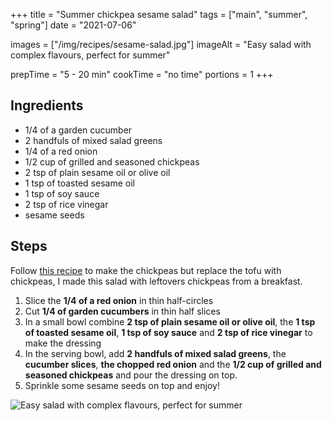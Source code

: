 +++
title = "Summer chickpea sesame salad"
tags = ["main", "summer", "spring"]
date = "2021-07-06"

images = ["/img/recipes/sesame-salad.jpg"]
imageAlt = "Easy salad with complex flavours, perfect for summer"

prepTime = "5 - 20 min"
cookTime = "no time"
portions = 1
+++

<div class="recipe-content">
<div class="ingredients">

## Ingredients

- 1/4 of a garden cucumber
- 2 handfuls of mixed salad greens
- 1/4 of a red onion
- 1/2 cup of grilled and seasoned chickpeas
- 2 tsp of plain sesame oil or olive oil
- 1 tsp of toasted sesame oil
- 1 tsp of soy sauce
- 2 tsp of rice vinegar
- sesame seeds

</div>
<div class="steps">

## Steps

Follow [this recipe](/food/scrambled-tofu/) to make the chickpeas but replace the tofu with chickpeas, I made this salad with leftovers chickpeas from a breakfast.

1. Slice the **1/4 of a red onion** in thin half-circles
2. Cut **1/4 of garden cucumbers** in thin half slices
3. In a small bowl combine **2 tsp of plain sesame oil or olive oil**, the **1 tsp of toasted sesame oil**, **1 tsp of soy sauce** and **2 tsp of rice vinegar** to make the dressing
4. In the serving bowl, add **2 handfuls of mixed salad greens**, the **cucumber slices**, **the chopped red onion** and the **1/2 cup of grilled and seasoned chickpeas** and pour the dressing on top.  
5. Sprinkle some sesame seeds on top and enjoy!

</div>
</div>

![Easy salad with complex flavours, perfect for summer](/img/recipes/sesame-salad.jpg)
